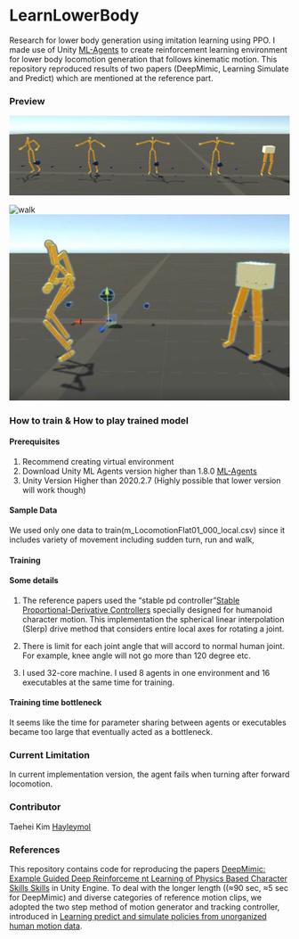 # LearnLowerBody

Research for lower body generation using imitation learning using PPO. I made use of Unity [ML-Agents](https://github.com/Unity-Technologies/ml-agents) to create reinforcement learning environment for lower body locomotion generation that follows kinematic motion. This repository reproduced results of two papers (DeepMimic, Learning Simulate and Predict) which are mentioned at the reference part.



### Preview
![initialization](Images/initialization.png)

![walk](Images/run1.jpg)
![walk](Images/run2.jpg)

### How to train & How to play trained model

#### Prerequisites
1)	Recommend creating virtual environment 
2)	Download Unity ML Agents version higher than 1.8.0 [ML-Agents](https://github.com/Unity-Technologies/ml-agents)
3)	Unity Version Higher than 2020.2.7 (Highly possible that lower version will work though)

#### Sample Data
We used only one data to train(m_LocomotionFlat01_000_local.csv) since it includes variety of movement including sudden turn, run and walk,

#### Training


#### Some details

1.	The reference papers used the “stable pd controller”[Stable Proportional-Derivative Controllers](https://www.cc.gatech.edu/~turk/my_papers/stable_pd.pdf) specially designed for humanoid character motion. This implementation the spherical linear interpolation (Slerp) drive method that considers entire local axes for rotating a joint.

2.	There is limit for each joint angle that will accord to normal human joint. For example, knee angle will not go more than 120 degree etc. 

3.	I used 32-core machine. I used 8 agents in one environment and 16 executables at the same time for training.

#### Training time bottleneck
It seems like the time for parameter sharing between agents or executables became too large that eventually acted as a bottleneck.


### Current Limitation
In current implementation version, the agent fails when turning after forward locomotion.


### Contributor
Taehei Kim [Hayleymol](https://github.com/Hayleymol)


### References
This repository contains code for reproducing the papers [DeepMimic: Example Guided Deep Reinforceme nt Learning of Physics Based Character Skills Skills](https://arxiv.org/abs/1804.02717) in Unity Engine. To deal with the longer length ((≈90 sec, ≈5 sec for DeepMimic) and diverse categories of reference motion clips, we adopted the two step method of motion generator and tracking controller, introduced in [Learning predict and simulate policies from unorganized human motion data](https://dl.acm.org/doi/pdf/10.1145/3355089.3356501).


